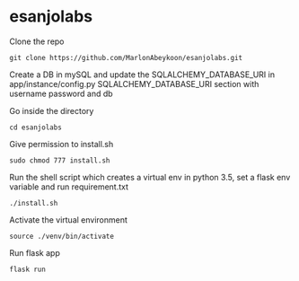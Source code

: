 # esanjolabs
Clone the repo
```
git clone https://github.com/MarlonAbeykoon/esanjolabs.git
```

Create a DB in mySQL and update the SQLALCHEMY_DATABASE_URI in app/instance/config.py SQLALCHEMY_DATABASE_URI section with username password and db

Go inside the directory
```
cd esanjolabs
```

Give permission to install.sh
```
sudo chmod 777 install.sh
```

Run the shell script which creates a virtual env in python 3.5, set a flask env variable and run requirement.txt
```
./install.sh
```
Activate the virtual environment
```
source ./venv/bin/activate
```
Run flask app
```
flask run
```
